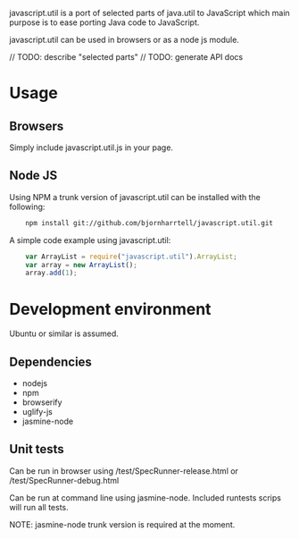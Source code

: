 javascript.util is a port of selected parts of java.util to JavaScript which
main purpose is to ease porting Java code to JavaScript.

javascript.util can be used in browsers or as a node js module.

// TODO: describe "selected parts"
// TODO: generate API docs

Usage
=====

Browsers
--------

Simply include javascript.util.js in your page.

Node JS
-------

Using NPM a trunk version of javascript.util can be installed with the following:

```bash
    npm install git://github.com/bjornharrtell/javascript.util.git
```

A simple code example using javascript.util:

```javascript
	var ArrayList = require("javascript.util").ArrayList;
	var array = new ArrayList();
	array.add(1);
```

Development environment
=======================

Ubuntu or similar is assumed.

Dependencies
------------

* nodejs
* npm
* browserify
* uglify-js
* jasmine-node

Unit tests
----------

Can be run in browser using /test/SpecRunner-release.html or /test/SpecRunner-debug.html

Can be run at command line using jasmine-node. Included runtests scrips will run all tests.

NOTE: jasmine-node trunk version is required at the moment.
